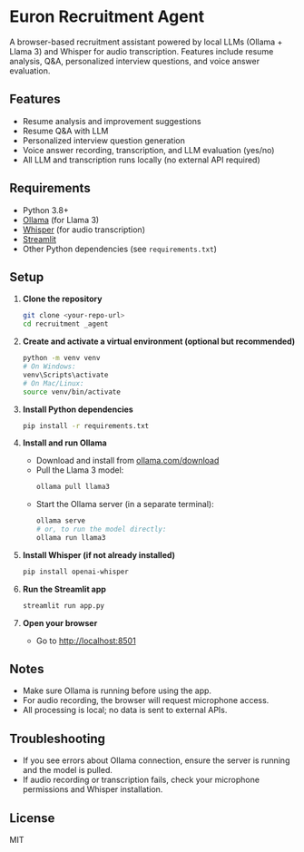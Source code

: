 # Euron Recruitment Agent

A browser-based recruitment assistant powered by local LLMs (Ollama + Llama 3) and Whisper for audio transcription. Features include resume analysis, Q&A, personalized interview questions, and voice answer evaluation.

## Features
- Resume analysis and improvement suggestions
- Resume Q&A with LLM
- Personalized interview question generation
- Voice answer recording, transcription, and LLM evaluation (yes/no)
- All LLM and transcription runs locally (no external API required)

## Requirements
- Python 3.8+
- [Ollama](https://ollama.com/download) (for Llama 3)
- [Whisper](https://github.com/openai/whisper) (for audio transcription)
- [Streamlit](https://streamlit.io/)
- Other Python dependencies (see `requirements.txt`)

## Setup

1. **Clone the repository**
   ```sh
   git clone <your-repo-url>
   cd recruitment _agent
   ```

2. **Create and activate a virtual environment (optional but recommended)**
   ```sh
   python -m venv venv
   # On Windows:
   venv\Scripts\activate
   # On Mac/Linux:
   source venv/bin/activate
   ```

3. **Install Python dependencies**
   ```sh
   pip install -r requirements.txt
   ```

4. **Install and run Ollama**
   - Download and install from [ollama.com/download](https://ollama.com/download)
   - Pull the Llama 3 model:
     ```sh
     ollama pull llama3
     ```
   - Start the Ollama server (in a separate terminal):
     ```sh
     ollama serve
     # or, to run the model directly:
     ollama run llama3
     ```

5. **Install Whisper (if not already installed)**
   ```sh
   pip install openai-whisper
   ```

6. **Run the Streamlit app**
   ```sh
   streamlit run app.py
   ```

7. **Open your browser**
   - Go to [http://localhost:8501](http://localhost:8501)

## Notes
- Make sure Ollama is running before using the app.
- For audio recording, the browser will request microphone access.
- All processing is local; no data is sent to external APIs.

## Troubleshooting
- If you see errors about Ollama connection, ensure the server is running and the model is pulled.
- If audio recording or transcription fails, check your microphone permissions and Whisper installation.

## License
MIT 